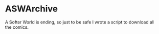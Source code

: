 # ASWArchive
A Softer World is ending, so just to be safe I wrote a script to download all the comics.
